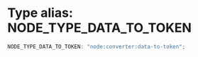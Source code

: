 # Type alias: NODE_TYPE_DATA_TO_TOKEN

```ts
NODE_TYPE_DATA_TO_TOKEN: "node:converter:data-to-token";
```
